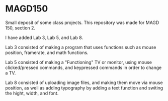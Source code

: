# MAGD150
Small deposit of some class projects.
This repository was made for MAGD 150, section 2.



I have added Lab 3, Lab 5, and Lab 8.

Lab 3 consisted of making a program that uses functions such as mouse position, framerate, and math functions.

Lab 5 consisted of making a "Functioning" TV or monitor, using mouse clicked/pressed commands, and keypressed commands in order to change a TV.

Lab 8 consisted of uploading image files, and making them move via mouse position, as well as adding typography by adding a text function and switing the hight, width, and font.
